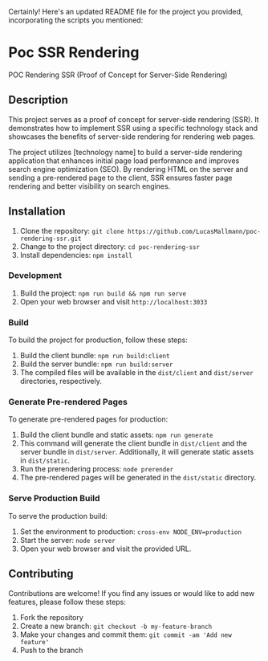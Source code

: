 Certainly! Here's an updated README file for the project you provided, incorporating the scripts you mentioned:

# Poc SSR Rendering

POC Rendering SSR (Proof of Concept for Server-Side Rendering)

## Description

This project serves as a proof of concept for server-side rendering (SSR). It demonstrates how to implement SSR using a specific technology stack and showcases the benefits of server-side rendering for rendering web pages.

The project utilizes [technology name] to build a server-side rendering application that enhances initial page load performance and improves search engine optimization (SEO). By rendering HTML on the server and sending a pre-rendered page to the client, SSR ensures faster page rendering and better visibility on search engines.

## Installation

1. Clone the repository: `git clone https://github.com/LucasMallmann/poc-rendering-ssr.git`
2. Change to the project directory: `cd poc-rendering-ssr`
3. Install dependencies: `npm install`

### Development

1. Build the project: `npm run build && npm run serve`
2. Open your web browser and visit `http://localhost:3033`

### Build

To build the project for production, follow these steps:

1. Build the client bundle: `npm run build:client`
2. Build the server bundle: `npm run build:server`
3. The compiled files will be available in the `dist/client` and `dist/server` directories, respectively.

### Generate Pre-rendered Pages

To generate pre-rendered pages for production:

1. Build the client bundle and static assets: `npm run generate`
2. This command will generate the client bundle in `dist/client` and the server bundle in `dist/server`. Additionally, it will generate static assets in `dist/static`.
3. Run the prerendering process: `node prerender`
4. The pre-rendered pages will be generated in the `dist/static` directory.

### Serve Production Build

To serve the production build:

1. Set the environment to production: `cross-env NODE_ENV=production`
2. Start the server: `node server`
3. Open your web browser and visit the provided URL.

## Contributing

Contributions are welcome! If you find any issues or would like to add new features, please follow these steps:

1. Fork the repository
2. Create a new branch: `git checkout -b my-feature-branch`
3. Make your changes and commit them: `git commit -am 'Add new feature'`
4. Push to the branch
